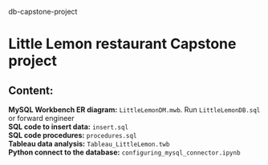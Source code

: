 db-capstone-project
# Little Lemon restaurant Capstone project  

## Content:  
**MySQL Workbench ER diagram:** `LittleLemonDM.mwb`. Run `LittleLemonDB.sql` or forward engineer   
**SQL code to insert data:**  `insert.sql`   
**SQL code procedures:**  `procedures.sql`   
**Tableau data analysis:** `Tableau_LittleLemon.twb`    
**Python connect to the database:** `configuring_mysql_connector.ipynb`    








